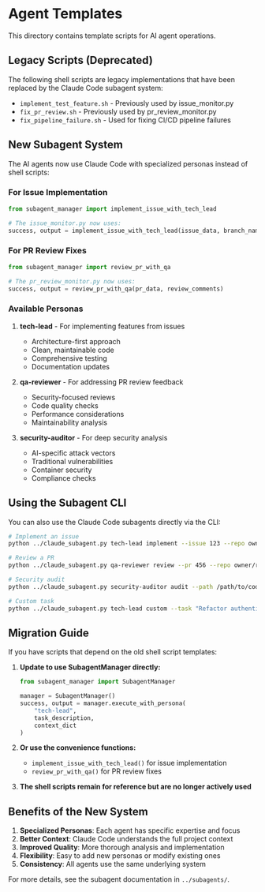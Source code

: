 # Agent Templates

This directory contains template scripts for AI agent operations.

## Legacy Scripts (Deprecated)

The following shell scripts are legacy implementations that have been replaced by the Claude Code subagent system:

- `implement_test_feature.sh` - Previously used by issue_monitor.py
- `fix_pr_review.sh` - Previously used by pr_review_monitor.py
- `fix_pipeline_failure.sh` - Used for fixing CI/CD pipeline failures

## New Subagent System

The AI agents now use Claude Code with specialized personas instead of shell scripts:

### For Issue Implementation
```python
from subagent_manager import implement_issue_with_tech_lead

# The issue_monitor.py now uses:
success, output = implement_issue_with_tech_lead(issue_data, branch_name)
```

### For PR Review Fixes
```python
from subagent_manager import review_pr_with_qa

# The pr_review_monitor.py now uses:
success, output = review_pr_with_qa(pr_data, review_comments)
```

### Available Personas

1. **tech-lead** - For implementing features from issues
   - Architecture-first approach
   - Clean, maintainable code
   - Comprehensive testing
   - Documentation updates

2. **qa-reviewer** - For addressing PR review feedback
   - Security-focused reviews
   - Code quality checks
   - Performance considerations
   - Maintainability analysis

3. **security-auditor** - For deep security analysis
   - AI-specific attack vectors
   - Traditional vulnerabilities
   - Container security
   - Compliance checks

## Using the Subagent CLI

You can also use the Claude Code subagents directly via the CLI:

```bash
# Implement an issue
python ../claude_subagent.py tech-lead implement --issue 123 --repo owner/repo

# Review a PR
python ../claude_subagent.py qa-reviewer review --pr 456 --repo owner/repo

# Security audit
python ../claude_subagent.py security-auditor audit --path /path/to/code

# Custom task
python ../claude_subagent.py tech-lead custom --task "Refactor authentication module"
```

## Migration Guide

If you have scripts that depend on the old shell script templates:

1. **Update to use SubagentManager directly:**
   ```python
   from subagent_manager import SubagentManager

   manager = SubagentManager()
   success, output = manager.execute_with_persona(
       "tech-lead",
       task_description,
       context_dict
   )
   ```

2. **Or use the convenience functions:**
   - `implement_issue_with_tech_lead()` for issue implementation
   - `review_pr_with_qa()` for PR review fixes

3. **The shell scripts remain for reference but are no longer actively used**

## Benefits of the New System

1. **Specialized Personas**: Each agent has specific expertise and focus
2. **Better Context**: Claude Code understands the full project context
3. **Improved Quality**: More thorough analysis and implementation
4. **Flexibility**: Easy to add new personas or modify existing ones
5. **Consistency**: All agents use the same underlying system

For more details, see the subagent documentation in `../subagents/`.
